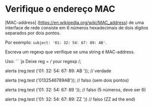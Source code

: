 # Verifique o endereço MAC

[MAC-address] (https://en.wikipedia.org/wiki/MAC_address) de uma interface de rede consiste em 6 números hexadecimais de dois dígitos separados por dois pontos.

Por exemplo: `subject: '01: 32: 54: 67: 89: AB'`.

Escreva um regexp que verifique se uma string é MAC-address.

Uso:
`` `js
Deixe reg = / your regexp /;

alerta (reg.test ('01: 32: 54: 67: 89: AB ')); // verdade

alerta (reg.test ('0132546789AB')); // falso (sem dois pontos)

alerta (reg.test ('01: 32: 54: 67: 89 ')); // falso (5 números, deve ser 6)

alerta (reg.test ('01: 32: 54: 67: 89: ZZ ')) // falso (ZZ ad the end)
```
